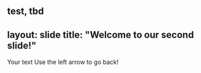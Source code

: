 test,
tbd
---
layout: slide
title: "Welcome to our second slide!"
---
Your text
Use the left arrow to go back!
